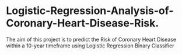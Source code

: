 # Logistic-Regression-Analysis-of-Coronary-Heart-Disease-Risk.
The aim of this project is to predict the Risk of Coronary Heart Disease within a 10-year timeframe using Logistic Regression Binary Classifier
